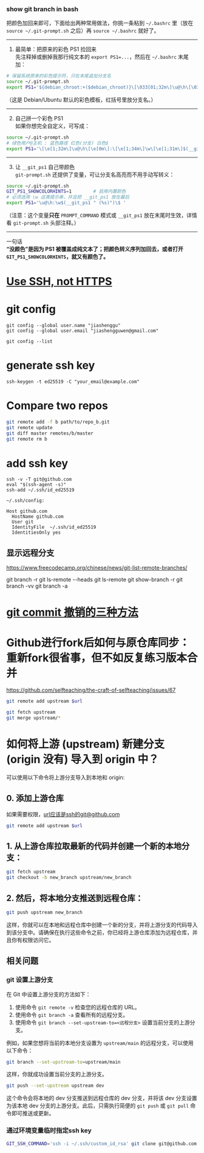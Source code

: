 ### show git branch in bash

把颜色加回来即可，下面给出两种常用做法，你挑一条粘到 `~/.bashrc` 里（放在 `source ~/.git-prompt.sh` 之后）再 `source ~/.bashrc` 就好了。

------------------------------------------------
1. 最简单：把原来的彩色 PS1 捡回来  
先注释掉或删掉我那行纯文本的 `export PS1=...`，然后在 `~/.bashrc` 末尾加：

```bash
# 保留系统原来的彩色提示符，只在末尾追加分支名
source ~/.git-prompt.sh
export PS1='${debian_chroot:+($debian_chroot)}\[\033[01;32m\]\u@\h\[\033[00m\]:\[\033[01;34m\]\w\[\033[00m\]$(__git_ps1 " \[\033[01;31m\](%s)\[\033[00m\]")\$ '
```

（这是 Debian/Ubuntu 默认的彩色模板，红括号里放分支名。）

------------------------------------------------
2. 自己拼一个彩色 PS1  
如果你想完全自定义，可写成：

```bash
source ~/.git-prompt.sh
# 绿色用户@主机 : 蓝色路径 红色(分支) 白色$
export PS1='\[\e[1;32m\]\u@\h\[\e[0m\]:\[\e[1;34m\]\w\[\e[1;31m\]$(__git_ps1 " (%s)")\[\e[0m\]\$ '
```

------------------------------------------------
3. 让 `__git_ps1` 自己带颜色  
`git-prompt.sh` 还提供了变量，可让分支名高亮而不用手动写转义：

```bash
source ~/.git-prompt.sh
GIT_PS1_SHOWCOLORHINTS=1        # 启用内置颜色
# 必须选用 \w 这类提示串，并且把 __git_ps1 放在最后
export PS1='\u@\h:\w$(__git_ps1 " (%s)")\$ '
```

（注意：这个变量**只在** `PROMPT_COMMAND` 模式或 `__git_ps1` 放在末尾时生效，详情看 `git-prompt.sh` 头部注释。）

------------------------------------------------
一句话  
**“没颜色”是因为 PS1 被覆盖成纯文本了；把颜色转义序列加回去，或者打开 `GIT_PS1_SHOWCOLORHINTS`，就又有颜色了。**


# [Use SSH, not HTTPS](https://mkyong.com/git/github-keep-asking-for-username-password-when-git-push/])
# git config
```
git config --global user.name "jiashenggu"
git config --global user.email "jiashengguwen@gmail.com"
```
```
git config --list
```

# generate ssh key
```
ssh-keygen -t ed25519 -C "your_email@example.com"
```
# Compare two repos
```bash
git remote add -f b path/to/repo_b.git
git remote update
git diff master remotes/b/master
git remote rm b
```

# add ssh key
```
ssh -v -T git@github.com
eval "$(ssh-agent -s)"
ssh-add ~/.ssh/id_ed25519

~/.ssh/config:

Host github.com
  HostName github.com
  User git
  IdentityFile  ~/.ssh/id_ed25519
  IdentitiesOnly yes
```
## 显示远程分支
https://www.freecodecamp.org/chinese/news/git-list-remote-branches/

git branch -r
git ls-remote --heads
git ls-remote
git show-branch -r
git branch -vv
git branch -a


# [git commit 撤销的三种方法](https://blog.csdn.net/weixin_45678402/article/details/134663161)


# Github进行fork后如何与原仓库同步：重新fork很省事，但不如反复练习版本合并
https://github.com/selfteaching/the-craft-of-selfteaching/issues/67

```bash
git remote add upstream $url
```

```bash
git fetch upstream  
git merge upstream/*
```

# 如何将上游 (upstream) 新建分支 (origin 没有) 导入到 origin 中？

可以使用以下命令将上游分支导入到本地和 origin:
## 0. 添加上游仓库
如果需要权限，url应该是ssh的git@github.com
```bash
git remote add upstream $url
```

## 1. 从上游仓库拉取最新的代码并创建一个新的本地分支：

```bash
git fetch upstream  
git checkout -b new_branch upstream/new_branch
```

## 2. 然后，将本地分支推送到远程仓库：

```bash
git push upstream new_branch
```

这样，你就可以在本地和远程仓库中创建一个新的分支，并将上游分支的代码导入到该分支中。请确保在执行这些命令之前，你已经将上游仓库添加为远程仓库，并且你有权限访问它。

## 相关问题

### git 设置上游分支

在 Git 中设置上游分支的方法如下：

1. 使用命令 `git remote -v` 检查您的远程仓库的 URL。
2. 使用命令 `git branch -a` 查看所有的远程分支。
3. 使用命令 `git branch --set-upstream-to=<远程分支>` 设置当前分支的上游分支。

例如，如果您想将当前的本地分支设置为 `upstream/main` 的远程分支，可以使用以下命令：
```bash
git branch --set-upstream-to=upstream/main
```
这样，你就成功设置当前分支的上游分支。
```bash
git push --set-upstream upstream dev
```
这个命令会将本地的 dev 分支推送到远程仓库的 dev 分支，并将该 dev 分支设置为该本地 dev 分支的上游分支。此后，只需执行简便的 `git push` 或 `git pull` 命令即可推送或更新。


### 通过环境变量临时指定ssh key
```bash
GIT_SSH_COMMAND='ssh -i ~/.ssh/custom_id_rsa' git clone git@github.com:user/repo.git
```
